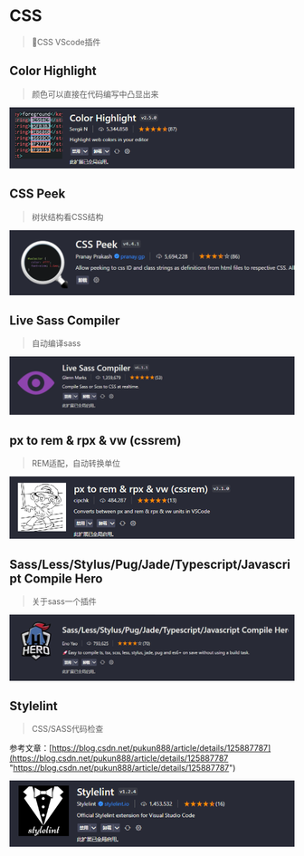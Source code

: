 # CSS

> 📌CSS VScode插件

## Color Highlight &#x20;

> 颜色可以直接在代码编写中凸显出来

![](image/image_fze1OroNqF.png)

## CSS Peek

> 树状结构看CSS结构

![](image/image_6mGygOXndM.png)

## Live Sass Compiler&#x20;

> 自动编译sass

![](image/image_j_AHeMeMAx.png)

## px to rem & rpx & vw (cssrem)&#x20;

> REM适配，自动转换单位

![](image/image_oanEYht1EM.png)

## Sass/Less/Stylus/Pug/Jade/Typescript/Javascript Compile Hero&#x20;

> 关于sass一个插件

![](image/image_9rFJdNDsUP.png)

## Stylelint&#x20;

> CSS/SASS代码检查

参考文章：[https://blog.csdn.net/pukun888/article/details/125887787](https://blog.csdn.net/pukun888/article/details/125887787 "https://blog.csdn.net/pukun888/article/details/125887787")

![](image/image_zcZL3YKw88.png)
